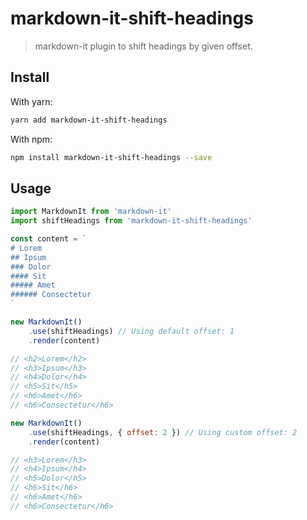 # markdown-it-shift-headings

> markdown-it plugin to shift headings by given offset.

## Install

With yarn:

```bash
yarn add markdown-it-shift-headings
```

With npm:

```bash
npm install markdown-it-shift-headings --save
```

## Usage

```javascript
import MarkdownIt from 'markdown-it'
import shiftHeadings from 'markdown-it-shift-headings'

const content = `
# Lorem
## Ipsum
### Dolor
#### Sit
##### Amet
###### Consectetur
`

new MarkdownIt()
    .use(shiftHeadings) // Using default offset: 1
    .render(content)

// <h2>Lorem</h2>
// <h3>Ipsum</h3>
// <h4>Dolor</h4>
// <h5>Sit</h5>
// <h6>Amet</h6>
// <h6>Consectetur</h6>

new MarkdownIt()
    .use(shiftHeadings, { offset: 2 }) // Using custom offset: 2
    .render(content)

// <h3>Lorem</h3>
// <h4>Ipsum</h4>
// <h5>Dolor</h5>
// <h6>Sit</h6>
// <h6>Amet</h6>
// <h6>Consectetur</h6>
````
